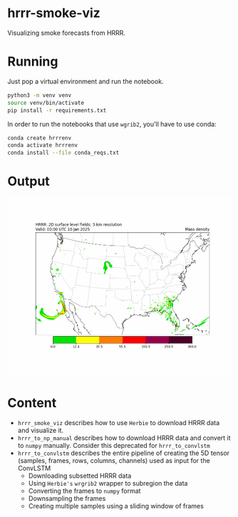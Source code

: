 # hrrr-smoke-viz
Visualizing smoke forecasts from HRRR.

# Running
Just pop a virtual environment and run the notebook.

```bash
python3 -m venv venv
source venv/bin/activate
pip install -r requirements.txt
```

In order to run the notebooks that use `wgrib2`, you'll have to use conda:

```bash
conda create hrrrenv
conda activate hrrrenv
conda install --file conda_reqs.txt
```
# Output
![](images/full_forecast.gif)

# Content
- `hrrr_smoke_viz` describes how to use `Herbie` to download HRRR data and visualize it.
- `hrrr_to_np_manual` describes how to download HRRR data and convert it to `numpy` manually. Consider this deprecated for `hrrr_to_convlstm`
- `hrrr_to_convlstm` describes the entire pipeline of creating the 5D tensor (samples, frames, rows, columns, channels) used as input for the ConvLSTM 
    - Downloading subsetted HRRR data
    - Using `Herbie's` `wrgrib2` wrapper to subregion the data
    - Converting the frames to `numpy` format
    - Downsampling the frames 
    - Creating multiple samples using a sliding window of frames
